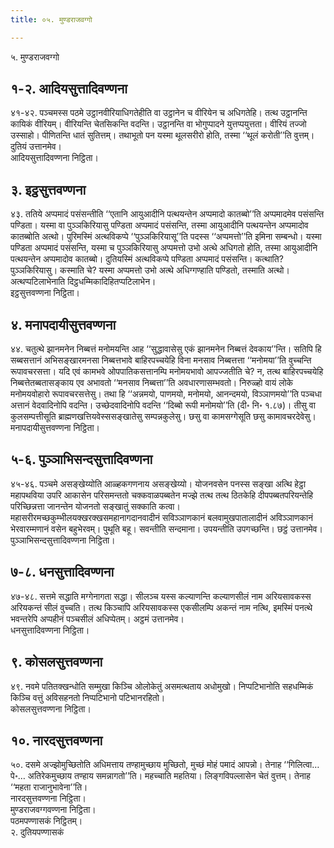 ```yaml
---
title: ०५. मुण्डराजवग्गो

---
```

५. मुण्डराजवग्गो  


## १-२. आदियसुत्तादिवण्णना

४१-४२. पञ्चमस्स पठमे उट्ठानवीरियाधिगतेहीति वा उट्ठानेन च वीरियेन च अधिगतेहि। तत्थ उट्ठानन्ति कायिकं वीरियम्। वीरियन्ति चेतसिकन्ति वदन्ति। उट्ठानन्ति वा भोगुप्पादने युत्तप्पयुत्तता। वीरियं तज्जो उस्साहो। पीणितन्ति धातं सुतित्तम्। तथाभूतो पन यस्मा थूलसरीरो होति, तस्मा ‘‘थूलं करोती’’ति वुत्तम्। दुतियं उत्तानमेव।  
आदियसुत्तादिवण्णना निट्ठिता।  


## ३. इट्ठसुत्तवण्णना

४३. ततिये अप्पमादं पसंसन्तीति ‘‘एतानि आयुआदीनि पत्थयन्तेन अप्पमादो कातब्बो’’ति अप्पमादमेव पसंसन्ति पण्डिता। यस्मा वा पुञ्ञकिरियासु पण्डिता अप्पमादं पसंसन्ति, तस्मा आयुआदीनि पत्थयन्तेन अप्पमादोव कातब्बोति अत्थो। पुरिमस्मिं अत्थविकप्पे ‘‘पुञ्ञकिरियासू’’ति पदस्स ‘‘अप्पमत्तो’’ति इमिना सम्बन्धो। यस्मा पण्डिता अप्पमादं पसंसन्ति, यस्मा च पुञ्ञकिरियासु अप्पमत्तो उभो अत्थे अधिगतो होति, तस्मा आयुआदीनि पत्थयन्तेन अप्पमादोव कातब्बो। दुतियस्मिं अत्थविकप्पे पण्डिता अप्पमादं पसंसन्ति। कत्थाति? पुञ्ञकिरियासु। कस्माति चे? यस्मा अप्पमत्तो उभो अत्थे अधिग्गण्हाति पण्डितो, तस्माति अत्थो। अत्थप्पटिलाभेनाति दिट्ठधम्मिकादिहितप्पटिलाभेन।  
इट्ठसुत्तवण्णना निट्ठिता।  


## ४. मनापदायीसुत्तवण्णना

४४. चतुत्थे झानमनेन निब्बत्तं मनोमयन्ति आह ‘‘सुद्धावासेसु एकं झानमनेन निब्बत्तं देवकाय’’न्ति। सतिपि हि सब्बसत्तानं अभिसङ्खारमनसा निब्बत्तभावे बाहिरपच्चयेहि विना मनसाव निब्बत्तत्ता ‘‘मनोमया’’ति वुच्चन्ति रूपावचरसत्ता। यदि एवं कामभवे ओपपातिकसत्तानम्पि मनोमयभावो आपज्जतीति चे? न, तत्थ बाहिरपच्चयेहि निब्बत्तेतब्बतासङ्काय एव अभावतो ‘‘मनसाव निब्बत्ता’’ति अवधारणासम्भवतो। निरुळ्हो वायं लोके मनोमयवोहारो रूपावचरसत्तेसु। तथा हि ‘‘अन्नमयो, पाणमयो, मनोमयो, आनन्दमयो, विञ्ञाणमयो’’ति पञ्चधा अत्तानं वेदवादिनोपि वदन्ति। उच्छेदवादिनोपि वदन्ति ‘‘दिब्बो रूपी मनोमयो’’ति (दी॰ नि॰ १.८७)। तीसु वा कुलसम्पत्तीसूति ब्राह्मणखत्तियवेस्ससङ्खातेसु सम्पन्नकुलेसु। छसु वा कामसग्गेसूति छसु कामावचरदेवेसु।  
मनापदायीसुत्तवण्णना निट्ठिता।  


## ५-६. पुञ्ञाभिसन्दसुत्तादिवण्णना

४५-४६. पञ्चमे असङ्खेय्योति आळ्हकगणनाय असङ्खेय्यो। योजनवसेन पनस्स सङ्खा अत्थि हेट्ठा महापथविया उपरि आकासेन परिसमन्ततो चक्कवाळपब्बतेन मज्झे तत्थ तत्थ ठितकेहि दीपपब्बतपरियन्तेहि परिच्छिन्नत्ता जानन्तेन योजनतो सङ्खातुं सक्काति कत्वा। महासरीरमच्छकुम्भीलयक्खरक्खसमहानागदानवादीनं सविञ्ञाणकानं बलवामुखपातालादीनं अविञ्ञाणकानं भेरवारम्मणानं वसेन बहुभेरवम्। पुथूति बहू। सवन्तीति सन्दमाना। उपयन्तीति उपगच्छन्ति। छट्ठं उत्तानमेव।  
पुञ्ञाभिसन्दसुत्तादिवण्णना निट्ठिता।  


## ७-८. धनसुत्तादिवण्णना

४७-४८. सत्तमे सद्धाति मग्गेनागता सद्धा। सीलञ्च यस्स कल्याणन्ति कल्याणसीलं नाम अरियसावकस्स अरियकन्तं सीलं वुच्चति। तत्थ किञ्चापि अरियसावकस्स एकसीलम्पि अकन्तं नाम नत्थि, इमस्मिं पनत्थे भवन्तरेपि अप्पहीनं पञ्चसीलं अधिप्पेतम्। अट्ठमं उत्तानमेव।  
धनसुत्तादिवण्णना निट्ठिता।  


## ९. कोसलसुत्तवण्णना

४९. नवमे पतितक्खन्धोति सम्मुखा किञ्चि ओलोकेतुं असमत्थताय अधोमुखो। निप्पटिभानोति सहधम्मिकं किञ्चि वत्तुं अविसहनतो निप्पटिभानो पटिभानरहितो।  
कोसलसुत्तवण्णना निट्ठिता।  


## १०. नारदसुत्तवण्णना

५०. दसमे अज्झोमुच्छितोति अधिमत्ताय तण्हामुच्छाय मुच्छितो, मुच्छं मोहं पमादं आपन्नो। तेनाह ‘‘गिलित्वा…पे॰… अतिरेकमुच्छाय तण्हाय समन्नागतो’’ति। महच्चाति महतिया। लिङ्गविपल्लासेन चेतं वुत्तम्। तेनाह ‘‘महता राजानुभावेना’’ति।  
नारदसुत्तवण्णना निट्ठिता।  
मुण्डराजवग्गवण्णना निट्ठिता।  
पठमपण्णासकं निट्ठितम्।  
२. दुतियपण्णासकं  